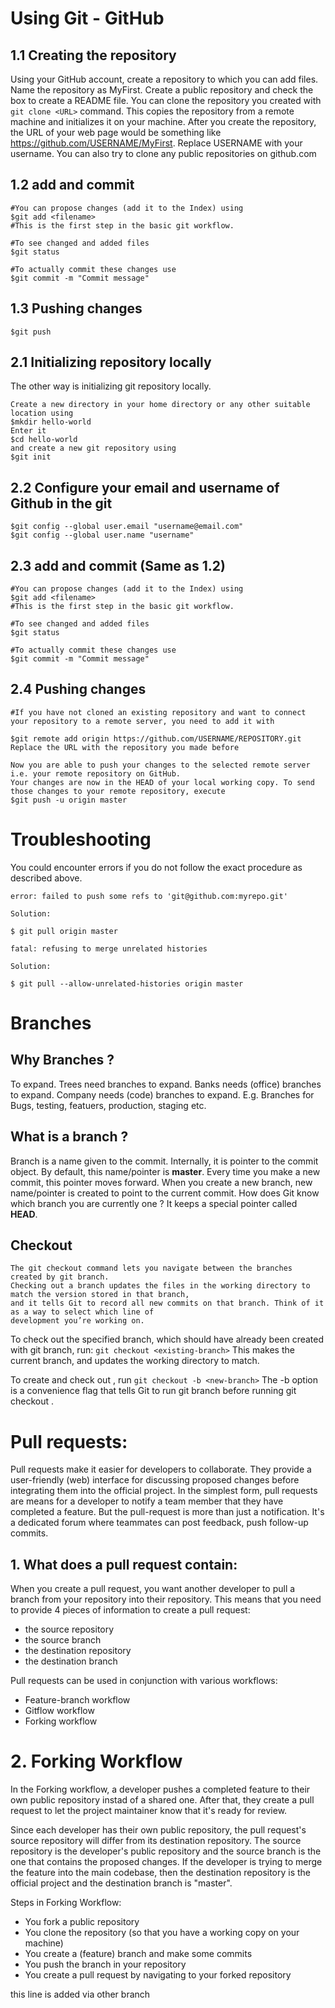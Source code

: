 # Using Git - GitHub

## 1.1 Creating the repository

Using your GitHub account, create a repository to which you can add files. Name the repository as MyFirst. Create a public repository and check the box to create a README file.
You can clone the repository you created with `git clone <URL>` command. This copies the repository from a remote machine and initializes it on your machine.
After you create the repository, the URL of your web page would be something like https://github.com/USERNAME/MyFirst. Replace USERNAME with your username.
You can also try to clone any public repositories on github.com

## 1.2 add and commit
```
#You can propose changes (add it to the Index) using
$git add <filename>
#This is the first step in the basic git workflow.

#To see changed and added files
$git status

#To actually commit these changes use
$git commit -m "Commit message"
```

## 1.3 Pushing changes
```
$git push
```

## 2.1 Initializing repository locally 

The other way is initializing git repository locally. 
```
Create a new directory in your home directory or any other suitable location using
$mkdir hello-world
Enter it
$cd hello-world
and create a new git repository using 
$git init
```

## 2.2 Configure your email and username of Github in the git
```
$git config --global user.email "username@email.com"
$git config --global user.name "username"
```

## 2.3 add and commit (Same as 1.2)
```
#You can propose changes (add it to the Index) using
$git add <filename>
#This is the first step in the basic git workflow.

#To see changed and added files
$git status

#To actually commit these changes use
$git commit -m "Commit message"
```

## 2.4 Pushing changes 
```
#If you have not cloned an existing repository and want to connect your repository to a remote server, you need to add it with

$git remote add origin https://github.com/USERNAME/REPOSITORY.git 
Replace the URL with the repository you made before

Now you are able to push your changes to the selected remote server i.e. your remote repository on GitHub.
Your changes are now in the HEAD of your local working copy. To send those changes to your remote repository, execute 
$git push -u origin master
```
# Troubleshooting
You could encounter errors if you do not follow the exact procedure as described above.
```
error: failed to push some refs to 'git@github.com:myrepo.git'

Solution:

$ git pull origin master
```

```
fatal: refusing to merge unrelated histories

Solution:

$ git pull --allow-unrelated-histories origin master
```


# Branches

## Why Branches ?
To expand.
Trees need branches to expand. 
Banks needs (office) branches to expand.
Company needs (code) branches to expand.
E.g. Branches for Bugs, testing, featuers, production, staging etc. 

## What is a branch ?
Branch is a name given to the commit. Internally, it is pointer to the commit object.
By default, this name/pointer is **master**. Every time you make a new commit, this pointer moves forward.
When you create a new branch, new name/pointer is created to point to the current commit.
How does Git know which branch you are currently one ? It keeps a special pointer called **HEAD**.

## Checkout

    The git checkout command lets you navigate between the branches created by git branch.
    Checking out a branch updates the files in the working directory to match the version stored in that branch,
    and it tells Git to record all new commits on that branch. Think of it as a way to select which line of 
    development you’re working on.

To check out the specified branch, which should have already been created with git branch, run:
`git checkout <existing-branch>`
This makes <existing-branch> the current branch, and updates the working directory to match.

To create and check out <new-branch>, run
`git checkout -b <new-branch>`
    The -b option is a convenience flag that tells Git to run git branch <new-branch> before running git checkout <new-branch>.
  
  # Pull requests: 
Pull requests make it easier for developers to collaborate. They provide a user-friendly (web) interface for discussing
proposed changes before integrating them into the official project.
In the simplest form, pull requests are means for a developer to notify a team member that they have completed a feature. But the pull-request is more than just a notification. It's a dedicated forum where teammates can post feedback, push follow-up commits.

## 1. What does a pull request contain:
When you create a pull request, you want another developer to pull a branch from your repository into their repository. This means that you need to
provide 4 pieces of information to create a pull request:
* the source repository
* the source branch
* the destination repository
* the destination branch

Pull requests can be used in conjunction with various workflows:
* Feature-branch workflow
* Gitflow workflow
* Forking workflow

# 2. Forking Workflow
In the Forking workflow, a developer pushes a completed feature to their own public repository instad of a shared one.
After that, they create a pull request to let the project maintainer know that it's ready for review.

Since each developer has their own public repository, the pull request's source repository will differ from its destination repository.
The source repository is the developer's public repository and the source branch is the one that contains the proposed changes.
If the developer is trying to merge the feature into the main codebase, then the destination repository is the official project and 
the destination branch is "master".

Steps in Forking Workflow:
* You fork a public repository
* You clone the repository (so that you have a working copy on your machine)
* You create a (feature) branch and make some commits
* You push the branch in your repository
* You create a pull request by navigating to your forked repository

this line is added via other branch